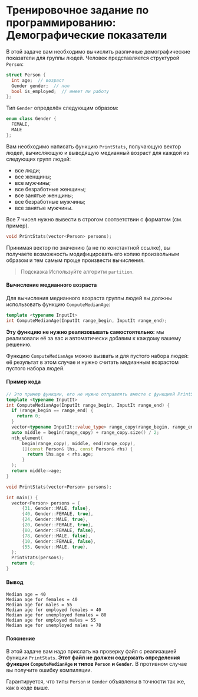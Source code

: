 # Тренировочное задание по программированию: Демографические показатели
В этой задаче вам необходимо вычислить различные демографические показатели для группы людей. Человек представляется структурой `Person`:
```cpp
struct Person {
  int age;  // возраст
  Gender gender;  // пол
  bool is_employed;  // имеет ли работу
};
```
Тип `Gender` определён следующим образом:  
```cpp
enum class Gender {
  FEMALE,
  MALE
};
```
Вам необходимо написать функцию `PrintStats`, получающую вектор людей, вычисляющую и выводящую медианный возраст для каждой из следующих групп людей:  
* все люди;
* все женщины;
* все мужчины;
* все безработные женщины;
* все занятые женщины;
* все безработные мужчины;
* все занятые мужчины.

Все 7 чисел нужно вывести в строгом соответствии с форматом (см. пример).  
```cpp
void PrintStats(vector<Person> persons);
```
Принимая вектор по значению (а не по константной ссылке), вы получаете возможность модифицировать его копию произвольным образом и тем самым проще произвести вычисления.  

>Подсказка
Используйте алгоритм `partition`.  

#### Вычисление медианного возраста
Для вычисления медианного возраста группы людей вы должны использовать функцию `ComputeMedianAge`:  
```cpp
template <typename InputIt>
int ComputeMedianAge(InputIt range_begin, InputIt range_end);
```
**Эту функцию не нужно реализовывать самостоятельно:** мы реализовали её за вас и автоматически добавим к каждому вашему решению.

Функцию `ComputeMedianAge` можно вызвать и для пустого набора людей: её результат в этом случае и нужно считать медианным возрастом пустого набора людей.

#### Пример кода
```cpp
// Это пример функции, его не нужно отправлять вместе с функцией PrintStats
template <typename InputIt>
int ComputeMedianAge(InputIt range_begin, InputIt range_end) {
  if (range_begin == range_end) {
    return 0;
  }
  vector<typename InputIt::value_type> range_copy(range_begin, range_end);
  auto middle = begin(range_copy) + range_copy.size() / 2;
  nth_element(
      begin(range_copy), middle, end(range_copy),
      [](const Person& lhs, const Person& rhs) {
        return lhs.age < rhs.age;
      }
  );
  return middle->age;
}

void PrintStats(vector<Person> persons);

int main() {
  vector<Person> persons = {
      {31, Gender::MALE, false},
      {40, Gender::FEMALE, true},
      {24, Gender::MALE, true},
      {20, Gender::FEMALE, true},
      {80, Gender::FEMALE, false},
      {78, Gender::MALE, false},
      {10, Gender::FEMALE, false},
      {55, Gender::MALE, true},
  };
  PrintStats(persons);
  return 0;
}
```
#### Вывод
```
Median age = 40
Median age for females = 40
Median age for males = 55
Median age for employed females = 40
Median age for unemployed females = 80
Median age for employed males = 55
Median age for unemployed males = 78
```
#### Пояснение
В этой задаче вам надо прислать на проверку файл с реализацией функции `PrintStats`. **Этот файл не должен содержать определения функции `ComputeMedianAge` и типов `Person` и `Gender`.** В противном случае вы получите ошибку компиляции.

Гарантируется, что типы `Person` и `Gender` объявлены в точности так же, как в коде выше.

